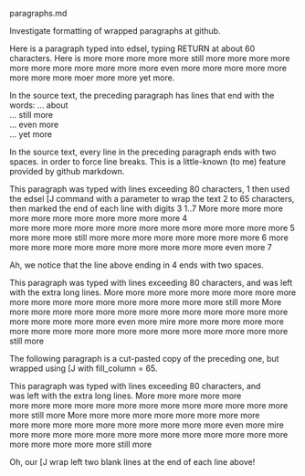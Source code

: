 
paragraphs.md

Investigate formatting of wrapped paragraphs at github.

Here is a paragraph typed into edsel, typing RETURN at about
60 characters.  Here is more more more more more still more
more more more more more more more more more more even more
more more more more more more more moer more more yet more.

In the source text, the preceding paragraph has lines that end with the words:
... about  
... still more  
... even more  
... yet more  

In the source text, every line in the preceding paragraph ends with two spaces.
in order to force line breaks.
This is a little-known (to me) feature provided by github markdown.

This paragraph was typed with lines exceeding 80 characters, 1 
then used the edsel [J command with a parameter to wrap the text 2
to 65 characters, then marked the end of each line with digits 3
1..7 More more more more more more more more more more more more 4  
more more more more more more more more more more more more more 5
more more more still more more more more more more more more 6
more more more more more more more more more more more even more 7

Ah, we notice that the line above ending in 4 ends with two spaces.

This paragraph was typed with lines exceeding 80 characters, and was left with the extra long lines.
More more more more more more more more more more more more more more more more more more more still more
More more more more more more more more more more more more more more more more more more more even more
mire more more more more more more more more more more more more more more more more more more still more

The following paragraph is a cut-pasted copy of the preceding one, but wrapped using [J with 
fill_column = 65.

This paragraph was typed with lines exceeding 80 characters, and  
was left with the extra long lines. More more more more more  
more more more more more more more more more more more more more  
more still more More more more more more more more more more  
more more more more more more more more more more even more mire  
more more more more more more more more more more more more more  
more more more more more still more 

Oh, our [J wrap left two blank lines at the end of each line above!



